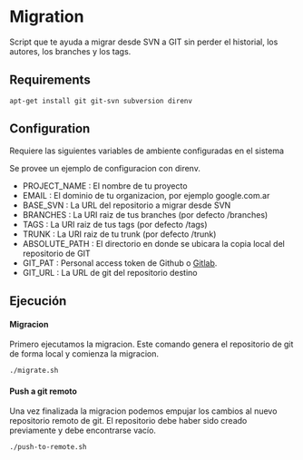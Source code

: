 # Migration

Script que te ayuda a migrar desde SVN a GIT sin perder el historial, los autores, los branches y los tags.

## Requirements

```
apt-get install git git-svn subversion direnv
```

## Configuration

Requiere las siguientes variables de ambiente configuradas en el sistema

Se provee un ejemplo de configuracion con direnv.

* PROJECT_NAME : El nombre de tu proyecto
* EMAIL : El dominio de tu organizacion, por ejemplo google.com.ar
* BASE_SVN : La URL del repositorio a migrar desde SVN
* BRANCHES : La URI raiz de tus branches (por defecto /branches)
* TAGS : La URI raiz de tus tags (por defecto /tags)
* TRUNK : La URI raiz de tu trunk (por defecto /trunk)
* ABSOLUTE_PATH : El directorio en donde se ubicara la copia local del repositorio de GIT
* GIT_PAT : Personal access token de Github o [Gitlab](https://docs.gitlab.com/ee/user/profile/personal_access_tokens.html).
* GIT_URL : La URL de git del repositorio destino

## Ejecución

#### Migracion

Primero ejecutamos la migracion. Este comando genera el repositorio de git de forma local y comienza la migracion. 

```bash
./migrate.sh
```

#### Push a git remoto

Una vez finalizada la migracion podemos empujar los cambios al nuevo repositorio remoto de git. El repositorio debe haber sido creado previamente y debe encontrarse vacío.

```bash
./push-to-remote.sh
```
